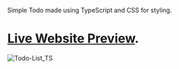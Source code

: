 Simple Todo made using TypeScript and CSS for styling. 

# [Live Website Preview](https://todotsnikola93.netlify.app/).


![Todo-List_TS](https://user-images.githubusercontent.com/95870159/213907951-2ed08937-d979-4d37-999b-2b06b67136a5.png)
